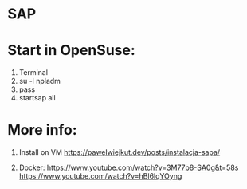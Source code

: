 
# SAP

# Start in OpenSuse:
1. Terminal
2. su -l npladm
3. pass
4. startsap all

# More info:
1. Install on VM
https://pawelwiejkut.dev/posts/instalacja-sapa/

2. Docker:
https://www.youtube.com/watch?v=3M77b8-SA0g&t=58s<br>
https://www.youtube.com/watch?v=hBl6lqYOyng
